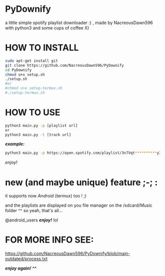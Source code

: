 # PyDownify
a little simple spotify playlist downloader :)
, made by NacreousDawn596 with python3 and some cups of coffee X)

# HOW TO INSTALL 
```sh
sudo apt-get install git
git clone https://github.com/NacreousDawn596/PyDownify
cd PyDownify
chmod u+x setup.sh
./setup.sh
#or
#chmod u+x setup-termux.sh
#./setup-termux.sh
```

# HOW TO USE
```sh
python3 main.py -p [playlist url]
or
python3 main.py -t [track url]
```
***example:***
```sh
python3 main.py -p https://open.spotify.com/playlist/3n7Vqt**********y3hRpE
```

_enjoy_!

# new (and maybe unique) feature ;-; :

it supports now *Android* (termux) too ! ;)

and the playlists are displayed on you file manager on the /sdcard/Music folder ^^
so yeah, that's all...

@android_users ***enjoy!*** lol


# FOR MORE INFO SEE:

https://github.com/NacreousDawn596/PyDownify/blob/main-outdated/process.txt

***enjoy again! ^^***
